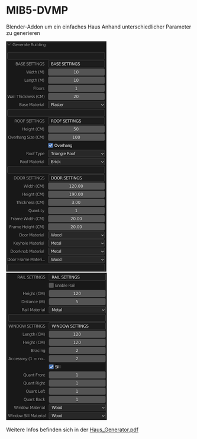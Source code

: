 # MIB5-DVMP
Blender-Addon um ein einfaches Haus Anhand unterschiedlicher Parameter zu generieren

![Image from Parameters](https://github.com/janwdev/MIB5-DVMP/blob/main/Param1.png "Parameters")
![Image from Parameters](https://github.com/janwdev/MIB5-DVMP/blob/main/Param2.png "Parameters")

Weitere Infos befinden sich in der [Haus_Generator.pdf](https://github.com/janwdev/MIB5-DVMP/blob/main/Haus_Generator.pdf)